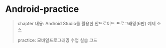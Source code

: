 # Android-practice
> chapter 내용: Android Studio를 활용한 안드로이드 프로그래밍(6판) 예제 소스
>
>practice: 모바일프로그래밍 수업 실습 코드
